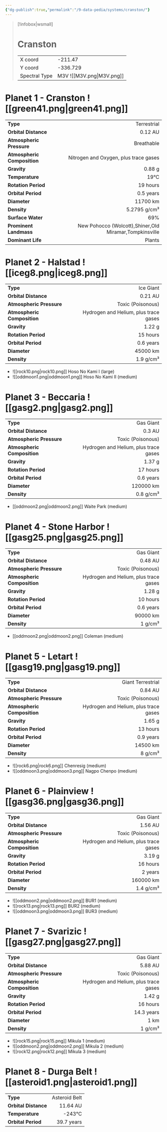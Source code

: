 ```yaml
---
{"dg-publish":true,"permalink":"/9-data-pedia/systems/cranston/"}
---
```


> [!infobox|wsmall]
> # Cranston
> | | |
> | - | - |
> | X coord | -211.47 |
> | Y coord| -336.729 |
> | Spectral Type | M3V ![[M3V.png\|M3V.png]] |

# Planet 1 - Cranston ![[green41.png\|green41.png]]
|                             |                           |
| --------------------------- | -------------------------:|
| **Type**                    |             Terrestrial |
| **Orbital Distance**        |   0.12 AU |
| **Atmospheric Pressure**    |       Breathable |
| **Atmospheric Composition** |      Nitrogen and Oxygen, plus trace gases |
| **Gravity**                 |        0.88 g |
| **Temperature**             |    19°C |
| **Rotation Period**         |  19 hours |
| **Orbital Period** | 0.5 years |
| **Diameter**                |      11700 km | 
| **Density**                 |    5.2795 g/cm³ |
| **Surface Water**           |           69% | 
| **Prominent Landmass**      |         New Pohocco (Wolcott),Shiner,Old Miramar,Tompkinsville | 
| **Dominant Life**           |         Plants |





# Planet 2 - Halstad ![[iceg8.png\|iceg8.png]]
|                             |                           |
| --------------------------- | -------------------------:|
| **Type**                    |             Ice Giant |
| **Orbital Distance**        |   0.21 AU |
| **Atmospheric Pressure**    |       Toxic (Poisonous) |
| **Atmospheric Composition** |      Hydrogen and Helium, plus trace gases |
| **Gravity**                 |        1.22 g |
| **Rotation Period**         |  15 hours |
| **Orbital Period** | 0.6 years |
| **Diameter**                |      45000 km | 
| **Density**                 |    1.9 g/cm³ |



- ![[rock10.png\|rock10.png]] Hoso No Kami I (large)
- ![[oddmoon1.png\|oddmoon1.png]] Hoso No Kami II (medium)


# Planet 3 - Beccaria ![[gasg2.png\|gasg2.png]]
|                             |                           |
| --------------------------- | -------------------------:|
| **Type**                    |             Gas Giant |
| **Orbital Distance**        |   0.3 AU |
| **Atmospheric Pressure**    |       Toxic (Poisonous) |
| **Atmospheric Composition** |      Hydrogen and Helium, plus trace gases |
| **Gravity**                 |        1.37 g |
| **Rotation Period**         |  17 hours |
| **Orbital Period** | 0.6 years |
| **Diameter**                |      120000 km | 
| **Density**                 |    0.8 g/cm³ |



- [[oddmoon2.png\|oddmoon2.png]] Waite Park (medium)

# Planet 4 - Stone Harbor ![[gasg25.png\|gasg25.png]]
|                             |                           |
| --------------------------- | -------------------------:|
| **Type**                    |             Gas Giant |
| **Orbital Distance**        |   0.48 AU |
| **Atmospheric Pressure**    |       Toxic (Poisonous) |
| **Atmospheric Composition** |      Hydrogen and Helium, plus trace gases |
| **Gravity**                 |        1.28 g |
| **Rotation Period**         |  10 hours |
| **Orbital Period** | 0.6 years |
| **Diameter**                |      90000 km | 
| **Density**                 |    1 g/cm³ |



- [[oddmoon2.png\|oddmoon2.png]] Coleman (medium)

# Planet 5 - Letart ![[gasg19.png\|gasg19.png]]
|                             |                           |
| --------------------------- | -------------------------:|
| **Type**                    |             Giant Terrestrial |
| **Orbital Distance**        |   0.84 AU |
| **Atmospheric Pressure**    |       Toxic (Poisonous) |
| **Atmospheric Composition** |      Hydrogen and Helium, plus trace gases |
| **Gravity**                 |        1.65 g |
| **Rotation Period**         |  13 hours |
| **Orbital Period** | 0.9 years |
| **Diameter**                |      14500 km | 
| **Density**                 |    8 g/cm³ |



- ![[rock6.png\|rock6.png]] Chenresig (medium)
- ![[oddmoon3.png\|oddmoon3.png]] Nagpo Chenpo (medium)


# Planet 6 - Plainview ![[gasg36.png\|gasg36.png]]
|                             |                           |
| --------------------------- | -------------------------:|
| **Type**                    |             Gas Giant |
| **Orbital Distance**        |   1.56 AU |
| **Atmospheric Pressure**    |       Toxic (Poisonous) |
| **Atmospheric Composition** |      Hydrogen and Helium, plus trace gases |
| **Gravity**                 |        3.19 g |
| **Rotation Period**         |  16 hours |
| **Orbital Period** | 2 years |
| **Diameter**                |      160000 km | 
| **Density**                 |    1.4 g/cm³ |



- ![[oddmoon2.png\|oddmoon2.png]] BUR1 (medium)
- ![[rock13.png\|rock13.png]] BUR2 (medium)
- ![[oddmoon3.png\|oddmoon3.png]] BUR3 (medium)


# Planet 7 - Svarizic ![[gasg27.png\|gasg27.png]]
|                             |                           |
| --------------------------- | -------------------------:|
| **Type**                    |             Gas Giant |
| **Orbital Distance**        |   5.88 AU |
| **Atmospheric Pressure**    |       Toxic (Poisonous) |
| **Atmospheric Composition** |      Hydrogen and Helium, plus trace gases |
| **Gravity**                 |        1.42 g |
| **Rotation Period**         |  16 hours |
| **Orbital Period** | 14.3 years |
| **Diameter**                |      1 km | 
| **Density**                 |    1 g/cm³ |



- ![[rock15.png\|rock15.png]] Mikula 1 (medium)
- ![[oddmoon2.png\|oddmoon2.png]] Mikula 2 (medium)
- ![[rock12.png\|rock12.png]] Mikula 3 (medium)


# Planet 8 - Durga Belt ![[asteroid1.png\|asteroid1.png]]
|                             |                           |
| --------------------------- | -------------------------:|
| **Type**                    |             Asteroid Belt |
| **Orbital Distance**        |   11.64 AU |
| **Temperature**             |    -243°C |
| **Orbital Period** | 39.7 years |





